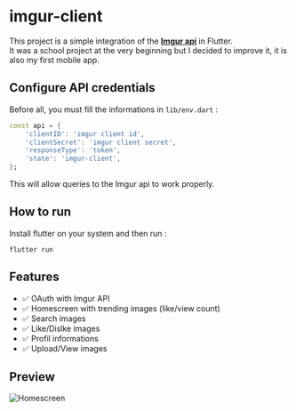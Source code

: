 # imgur-client 

This project is a simple integration of the [**Imgur api**](https://apidocs.imgur.com/) in Flutter.  
It was a school project at the very beginning but I decided to improve it, it is also my first mobile app.

## Configure API credentials

Before all, you must fill the informations in `lib/env.dart` :

```dart
const api = {
	'clientID': 'imgur client id',
	'clientSecret': 'imgur client secret',
	'responseType': 'token',
	'state': 'imgur-client',
};
```
This will allow queries to the Imgur api to work properly.  

## How to run

Install flutter on your system and then run :

```flutter run```

## Features

- ✅ OAuth with Imgur API
- ✅ Homescreen with trending images (like/view count)
- ✅ Search images
- ✅ Like/Dislke images
- ✅ Profil informations
- ✅ Upload/View images

## Preview

![Homescreen](preview.png)
